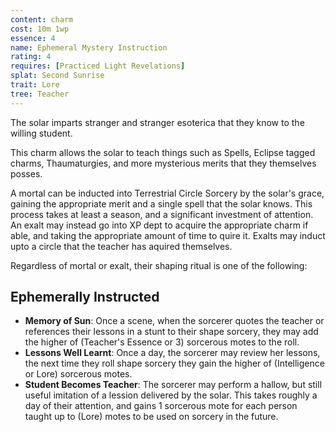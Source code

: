 ```yaml
---
content: charm
cost: 10m 1wp
essence: 4
name: Ephemeral Mystery Instruction
rating: 4
requires: [Practiced Light Revelations]
splat: Second Sunrise
trait: Lore
tree: Teacher
---
```


The solar imparts stranger and stranger esoterica that they know to the willing student.

This charm allows the solar to teach things such as Spells, Eclipse tagged charms, Thaumaturgies, and more mysterious merits that they themselves posses.

A mortal can be inducted into Terrestrial Circle Sorcery by the solar's grace, gaining the appropriate merit and a single spell that the solar knows. This process takes at least a season, and a significant investment of attention. An exalt may instead go into XP dept to acquire the appropriate charm if able, and taking the appropriate amount of time to quire it. Exalts may induct upto a circle that the teacher has aquired themselves.

Regardless of mortal or exalt, their shaping ritual is one of the following:

## Ephemerally Instructed

* **Memory of Sun**: Once a scene, when the sorcerer quotes the teacher or references their lessons in a stunt to their shape sorcery, they may add the higher of (Teacher's Essence or 3) sorcerous motes to the roll.
* **Lessons Well Learnt**: Once a day, the sorcerer may review her lessons, the next time they roll shape sorcery they gain the higher of (Intelligence or Lore) sorcerous motes.
* **Student Becomes Teacher**: The sorcerer may perform a hallow, but still useful imitation of a lession delivered by the solar. This takes roughly a day of their attention, and gains 1 sorcerous mote for each person taught up to (Lore) motes to be used on sorcery in the future.
